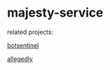 # majesty-service

related projects:

[botsentinel](https://botsentinel.com)

[allegedly](https://makeadverbsgreatagain.org/allegedly/)
